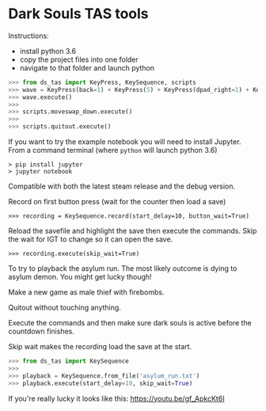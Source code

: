 # Dark Souls TAS tools
 
 Instructions:

- install python 3.6
- copy the project files into one folder
- navigate to that folder and launch python

```python
>>> from ds_tas import KeyPress, KeySequence, scripts
>>> wave = KeyPress(back=1) + KeyPress(5) + KeyPress(dpad_right=1) + KeyPress(2) + KeyPress(a=1)
>>> wave.execute()
>>>
>>> scripts.moveswap_down.execute()
>>>
>>> scripts.quitout.execute()
```

If you want to try the example notebook you will need to install Jupyter.
From a command terminal (where `python` will launch python 3.6)
```
> pip install jupyter
> jupyter notebook
```

Compatible with both the latest steam release and the debug version.

Record on first button press (wait for the counter then load a save)
```
>>> recording = KeySequence.record(start_delay=10, button_wait=True)
```

Reload the savefile and highlight the save then execute the commands.
Skip the wait for IGT to change so it can open the save.
```
>>> recording.execute(skip_wait=True)
```

To try to playback the asylum run. The most likely outcome is dying to asylum demon. You might get lucky though!

Make a new game as male thief with firebombs.

Quitout without touching anything.

Execute the commands and then make sure dark souls is active before the countdown finishes.

Skip wait makes the recording load the save at the start.

```python
>>> from ds_tas import KeySequence
>>>
>>> playback = KeySequence.from_file('asylum_run.txt')
>>> playback.execute(start_delay=10, skip_wait=True)
```

If you're really lucky it looks like this: https://youtu.be/gf_ApkcKt6I